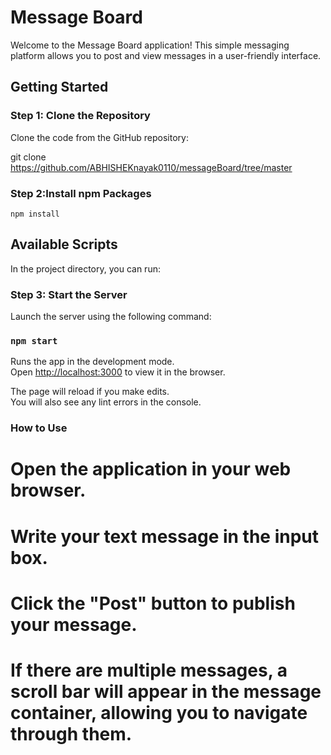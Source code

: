 # Message Board

Welcome to the Message Board application! This simple messaging platform allows you to post and view messages in a user-friendly interface.

## Getting Started

### Step 1: Clone the Repository

Clone the code from the GitHub repository:

git clone https://github.com/ABHISHEKnayak0110/messageBoard/tree/master

### Step 2:Install npm Packages
`npm install`

## Available Scripts

In the project directory, you can run:

### Step 3: Start the Server
Launch the server using the following command:
### `npm start`

Runs the app in the development mode.\
Open [http://localhost:3000](http://localhost:3000) to view it in the browser.

The page will reload if you make edits.\
You will also see any lint errors in the console.

### How to Use
# Open the application in your web browser.
# Write your text message in the input box.
# Click the "Post" button to publish your message.
# If there are multiple messages, a scroll bar will appear in the message container,  allowing you to navigate through them.







